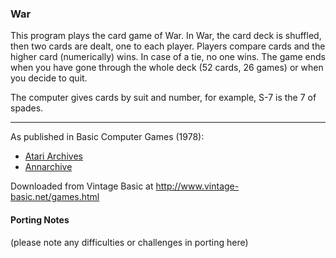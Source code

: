 ### War

This program plays the card game of War. In War, the card deck is shuffled, then two cards are dealt, one to each player. Players compare cards and the higher card (numerically) wins. In case of a tie, no one wins. The game ends when you have gone through the whole deck (52 cards, 26 games) or when you decide to quit.

The computer gives cards by suit and number, for example, S-7 is the 7 of spades.

---

As published in Basic Computer Games (1978):
- [Atari Archives](https://www.atariarchives.org/basicgames/showpage.php?page=178)
- [Annarchive](https://annarchive.com/files/Basic_Computer_Games_Microcomputer_Edition.pdf#page=193)

Downloaded from Vintage Basic at
http://www.vintage-basic.net/games.html


#### Porting Notes

(please note any difficulties or challenges in porting here)
